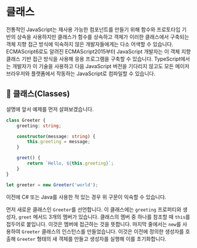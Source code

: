 # 클래스

전통적인 JavaScript는 재사용 가능한 컴포넌트를 만들기 위해 함수와 프로토타입 기반의 상속을 사용하지만
클래스가 함수를 상속하고 객체가 이러한 클래스에서 구축되는 객체 지향 접근 방식에 익숙하지 않은 개발자들에게는 다소 어색할 수 있습니다.
ECMAScript6로도 알려진 ECMAScript2015부터 JavaScript 개발자는 이 객체 지향 클래스 기반 접근 방식을 사용해 응용 프로그램을 구축할 수 있습니다.
TypeScript에서는 개발자가 이 기술을 사용하고 다음 JavaScript 버전을 기다리지 않고도 모든 메이저 브라우저와 플랫폼에서 작동하는 JavaScript로 컴파일할 수 있습니다.

## 🏫 클래스(Classes)

설명에 앞서 예제를 먼저 살펴보겠습니다.

```typescript
class Greeter {
    greeting: string;

    constructor(message: string) {
        this.greeting = message;
    }

    greet() {
        return `Hello, ${this.greeting}`;
    }
}

let greeter = new Greeter('world');
```

이전에 C# 또는 Java를 사용한 적 있는 경우 위 구문이 익숙할 수 있습니다.

먼저 새로운 클래스인 `Greeter`를 선언합니다.
이 클래스에는 `greeting` 프로퍼티와 생성자, `greet` 메서드 3개의 멤버가 있습니다.
클래스의 멤버 중 하나를 참조할 때 `this`를 접두어로 붙입니다.
이것은 멤버에 접근하는 것을 뜻합니다.
마지막 줄에서는 `new`를 사용하여 `Greeter` 클래스의 인스턴스를 만들었습니다.
이것은 이전에 정의한 생성자를 호출해 `Greeter` 형태의 새 객체를 만들고 생성자를 실행해 이를 초기화합니다.
